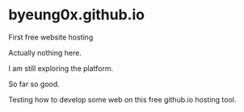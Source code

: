 # byeung0x.github.io
First free website hosting

Actually nothing here. 

I am still exploring the platform.

So far so good.

Testing how to develop some web on this free github.io hosting tool.
